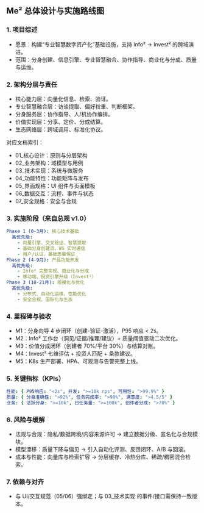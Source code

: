 ## Me² 总体设计与实施路线图

### 1. 项目综述
- 愿景：构建“专业智慧数字资产化”基础设施，支持 Info² → Invest² 的跨域演进。
- 范围：分身创建、信息引擎、专业智慧融合、协作指导、商业化与分成、质量与运维。

### 2. 架构分层与责任
- 核心能力层：向量化信息、检索、验证。
- 专业智慧融合层：访谈提取、偏好权重、判断框架。
- 分身服务层：协作指导、人/机协作编排。
- 价值实现层：分享、定价、分成结算。
- 生态网络层：跨域调用、标准化协议。

对应文档索引：
- 01_核心设计：原则与分层架构
- 02_业务架构：域模型与用例
- 03_技术实现：系统与微服务
- 04_功能特性：功能矩阵与发布
- 05_界面规格：UI 组件与页面模板
- 06_数据交互：流程、事件与状态
- 07_安全规格：安全与合规

### 3. 实施阶段（来自总规 v1.0）
```yaml
Phase 1 (0-3月): 核心技术基础
  高优先级:
    - 向量引擎、交叉验证、智慧提取
    - 基础分身创建流、WS 实时通信
    - 用户/认证、基础质量保证
Phase 2 (4-9月): 产品功能开发
  高优先级:
    - Info² 完整实现、商业化与分成
    - 移动端、投资引擎升级（Invest²）
Phase 3 (10-21月): 规模化与优化
  高优先级:
    - 分布式、自动化运维、性能优化
    - 安全合规、国际化与生态
```

### 4. 里程碑与验收
- M1：分身向导 4 步闭环（创建-验证-激活），P95 响应 < 2s。
- M2：Info² 工作台（洞见/证据/推理/建议）+ 质量阈值驱动二次优化。
- M3：价值分成闭环（创建者 70%/平台 30%）与结算对账。
- M4：Invest² 七维评估 + 投资人匹配 + 条款建议。
- M5：K8s 生产部署、HPA、可观测与告警完整上线。

### 5. 关键指标（KPIs）
```yaml
性能: { P95响应: "<2s", 并发: ">=10k rps", 可用性: ">99.9%" }
质量: { 分身准确性: ">92%", 任务完成率: ">90%", 满意度: ">4.5/5" }
业务: { 活跃分身: ">=10k", 日任务量: ">=100k", 创作者分成: ">70%" }
```

### 6. 风险与缓解
- 法规与合规：隐私/数据跨境/内容来源许可 → 建立数据分级、匿名化与合规模块。
- 模型漂移：质量下降与偏见 → 引入自动化评测、反馈闭环、A/B 与回滚。
- 成本与性能：向量库与检索扩容 → 分层缓存、冷热分库、稀疏/稠密混合检索。

### 7. 依赖与对齐
- 与 UI/交互规范（05/06）强绑定；与 03_技术实现 的事件/接口需保持一致版本。


